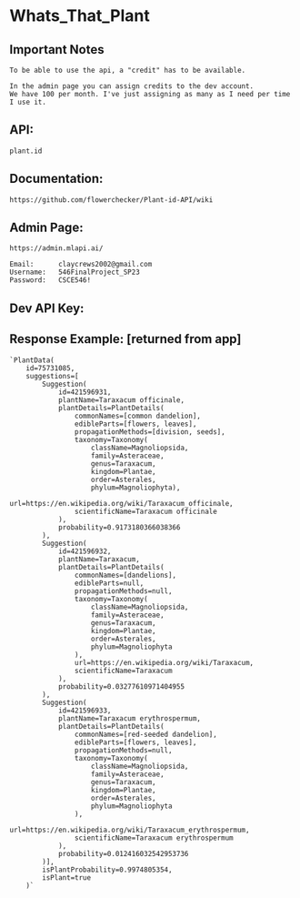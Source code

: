 # Whats_That_Plant

## Important Notes
	To be able to use the api, a "credit" has to be available. 
	
	In the admin page you can assign credits to the dev account.
	We have 100 per month. I've just assigning as many as I need per time I use it.

## API:
	plant.id

## Documentation:
	https://github.com/flowerchecker/Plant-id-API/wiki
	
## Admin Page:
	https://admin.mlapi.ai/
	
	Email: 		claycrews2002@gmail.com
	Username: 	546FinalProject_SP23
	Password: 	CSCE546!
	
## Dev API Key:
	
	
	
	
## Response Example:	[returned from app] 
	`PlantData(
		id=75731085, 
		suggestions=[
			Suggestion(
				id=421596931, 
				plantName=Taraxacum officinale, 
				plantDetails=PlantDetails(
					commonNames=[common dandelion], 
					edibleParts=[flowers, leaves], 
					propagationMethods=[division, seeds], 
					taxonomy=Taxonomy(
						className=Magnoliopsida, 
						family=Asteraceae, 
						genus=Taraxacum, 
						kingdom=Plantae, 
						order=Asterales, 
						phylum=Magnoliophyta), 
					url=https://en.wikipedia.org/wiki/Taraxacum_officinale, 
					scientificName=Taraxacum officinale
				), 
				probability=0.9173180366038366
			), 
			Suggestion(
				id=421596932, 
				plantName=Taraxacum, 
				plantDetails=PlantDetails(
					commonNames=[dandelions], 
					edibleParts=null, 
					propagationMethods=null, 
					taxonomy=Taxonomy(
						className=Magnoliopsida, 
						family=Asteraceae, 
						genus=Taraxacum, 
						kingdom=Plantae, 
						order=Asterales, 
						phylum=Magnoliophyta
					), 
					url=https://en.wikipedia.org/wiki/Taraxacum, 
					scientificName=Taraxacum
				), 
				probability=0.03277610971404955
			), 
			Suggestion(
				id=421596933, 
				plantName=Taraxacum erythrospermum, 
				plantDetails=PlantDetails(
					commonNames=[red-seeded dandelion], 
					edibleParts=[flowers, leaves], 
					propagationMethods=null, 
					taxonomy=Taxonomy(
						className=Magnoliopsida, 
						family=Asteraceae, 
						genus=Taraxacum, 
						kingdom=Plantae, 
						order=Asterales, 
						phylum=Magnoliophyta
					), 
					url=https://en.wikipedia.org/wiki/Taraxacum_erythrospermum, 
					scientificName=Taraxacum erythrospermum
				), 
				probability=0.012416032542953736
			)], 
			isPlantProbability=0.9974805354, 
			isPlant=true
		)`


